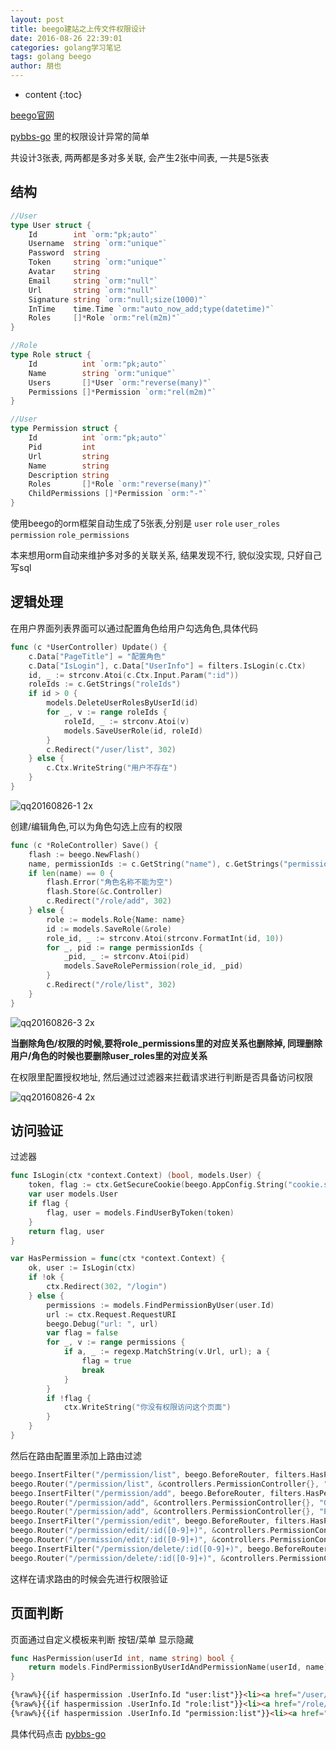 ```yaml
---
layout: post
title: beego建站之上传文件权限设计
date: 2016-08-26 22:39:01
categories: golang学习笔记
tags: golang beego
author: 朋也
---
```


* content
{:toc}

[beego官网](http://beego.me)

[pybbs-go](https://github.com/atjiu/pybbs-go/) 里的权限设计异常的简单

共设计3张表, 两两都是多对多关联, 会产生2张中间表, 一共是5张表

## 结构




```go
//User
type User struct {
	Id        int `orm:"pk;auto"`
	Username  string `orm:"unique"`
	Password  string
	Token     string `orm:"unique"`
	Avatar    string
	Email     string `orm:"null"`
	Url       string `orm:"null"`
	Signature string `orm:"null;size(1000)"`
	InTime    time.Time `orm:"auto_now_add;type(datetime)"`
	Roles     []*Role `orm:"rel(m2m)"`
}
```
```go
//Role
type Role struct {
    Id          int `orm:"pk;auto"`
    Name        string `orm:"unique"`
    Users       []*User `orm:"reverse(many)"`
    Permissions []*Permission `orm:"rel(m2m)"`
}
```
```go
//User
type Permission struct {
    Id          int `orm:"pk;auto"`
    Pid         int
    Url         string
    Name        string
    Description string
    Roles       []*Role `orm:"reverse(many)"`
    ChildPermissions []*Permission `orm:"-"`
}
```

使用beego的orm框架自动生成了5张表,分别是 `user` `role` `user_roles` `permission` `role_permissions`

本来想用orm自动来维护多对多的关联关系, 结果发现不行, 貌似没实现, 只好自己写sql

## 逻辑处理

在用户界面列表界面可以通过配置角色给用户勾选角色,具体代码

```go
func (c *UserController) Update() {
    c.Data["PageTitle"] = "配置角色"
    c.Data["IsLogin"], c.Data["UserInfo"] = filters.IsLogin(c.Ctx)
    id, _ := strconv.Atoi(c.Ctx.Input.Param(":id"))
    roleIds := c.GetStrings("roleIds")
    if id > 0 {
        models.DeleteUserRolesByUserId(id)
        for _, v := range roleIds {
            roleId, _ := strconv.Atoi(v)
            models.SaveUserRole(id, roleId)
        }
        c.Redirect("/user/list", 302)
    } else {
        c.Ctx.WriteString("用户不存在")
    }
}
```

![qq20160826-1 2x](https://cloud.githubusercontent.com/assets/6915570/18008074/4e87322a-6bd9-11e6-9bd5-bab182846204.png)

创建/编辑角色,可以为角色勾选上应有的权限

```go
func (c *RoleController) Save() {
    flash := beego.NewFlash()
    name, permissionIds := c.GetString("name"), c.GetStrings("permissionIds")
    if len(name) == 0 {
        flash.Error("角色名称不能为空")
        flash.Store(&c.Controller)
        c.Redirect("/role/add", 302)
    } else {
        role := models.Role{Name: name}
        id := models.SaveRole(&role)
        role_id, _ := strconv.Atoi(strconv.FormatInt(id, 10))
        for _, pid := range permissionIds {
            _pid, _ := strconv.Atoi(pid)
            models.SaveRolePermission(role_id, _pid)
        }
        c.Redirect("/role/list", 302)
    }
}
```

![qq20160826-3 2x](https://cloud.githubusercontent.com/assets/6915570/18008073/4e86cae2-6bd9-11e6-9208-bdcb371424d8.png)

**当删除角色/权限的时候,要将role_permissions里的对应关系也删除掉, 同理删除用户/角色的时候也要删除user_roles里的对应关系**

在权限里配置授权地址, 然后通过过滤器来拦截请求进行判断是否具备访问权限

![qq20160826-4 2x](https://cloud.githubusercontent.com/assets/6915570/18008075/4e917046-6bd9-11e6-9c43-322c85751d67.png)

## 访问验证

过滤器

```go
func IsLogin(ctx *context.Context) (bool, models.User) {
    token, flag := ctx.GetSecureCookie(beego.AppConfig.String("cookie.secure"), beego.AppConfig.String("cookie.token"))
    var user models.User
    if flag {
        flag, user = models.FindUserByToken(token)
    }
    return flag, user
}

var HasPermission = func(ctx *context.Context) {
    ok, user := IsLogin(ctx)
    if !ok {
        ctx.Redirect(302, "/login")
    } else {
        permissions := models.FindPermissionByUser(user.Id)
        url := ctx.Request.RequestURI
        beego.Debug("url: ", url)
        var flag = false
        for _, v := range permissions {
            if a, _ := regexp.MatchString(v.Url, url); a {
                flag = true
                break
            }
        }
        if !flag {
            ctx.WriteString("你没有权限访问这个页面")
        }
    }
}
```

然后在路由配置里添加上路由过滤

```go
beego.InsertFilter("/permission/list", beego.BeforeRouter, filters.HasPermission)
beego.Router("/permission/list", &controllers.PermissionController{}, "GET:List")
beego.InsertFilter("/permission/add", beego.BeforeRouter, filters.HasPermission)
beego.Router("/permission/add", &controllers.PermissionController{}, "GET:Add")
beego.Router("/permission/add", &controllers.PermissionController{}, "Post:Save")
beego.InsertFilter("/permission/edit", beego.BeforeRouter, filters.HasPermission)
beego.Router("/permission/edit/:id([0-9]+)", &controllers.PermissionController{}, "GET:Edit")
beego.Router("/permission/edit/:id([0-9]+)", &controllers.PermissionController{}, "Post:Update")
beego.InsertFilter("/permission/delete/:id([0-9]+)", beego.BeforeRouter, filters.HasPermission)
beego.Router("/permission/delete/:id([0-9]+)", &controllers.PermissionController{}, "GET:Delete")
```

这样在请求路由的时候会先进行权限验证

## 页面判断

页面通过自定义模板来判断 按钮/菜单 显示隐藏

```go
func HasPermission(userId int, name string) bool {
    return models.FindPermissionByUserIdAndPermissionName(userId, name)
}
```

```html
{%raw%}{{if haspermission .UserInfo.Id "user:list"}}<li><a href="/user/list">用户管理</a></li>{{end}}{%endraw%}
{%raw%}{{if haspermission .UserInfo.Id "role:list"}}<li><a href="/role/list">角色管理</a></li>{{end}}{%endraw%}
{%raw%}{{if haspermission .UserInfo.Id "permission:list"}}<li><a href="/permission/list">权限管理</a></li>{{end}}{%endraw%}
```

具体代码点击 [pybbs-go](https://github.com/atjiu/pybbs-go/)